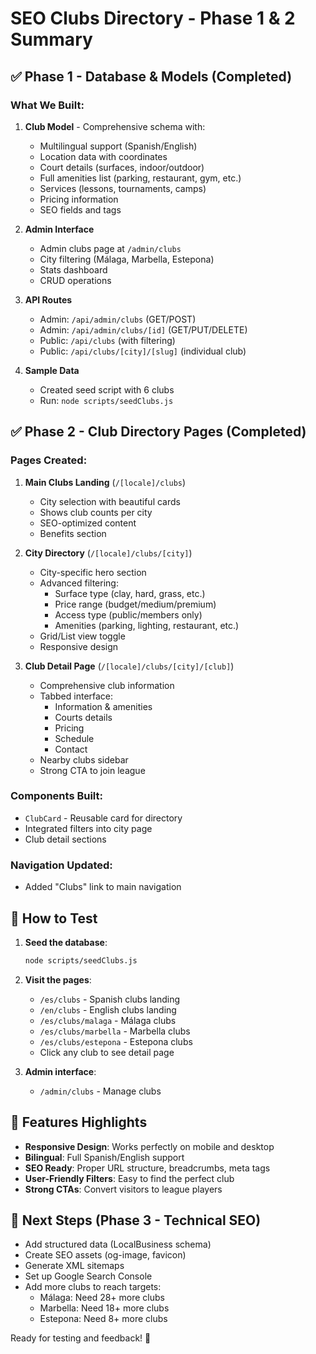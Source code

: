 # SEO Clubs Directory - Phase 1 & 2 Summary

## ✅ Phase 1 - Database & Models (Completed)

### What We Built:
1. **Club Model** - Comprehensive schema with:
   - Multilingual support (Spanish/English)
   - Location data with coordinates
   - Court details (surfaces, indoor/outdoor)
   - Full amenities list (parking, restaurant, gym, etc.)
   - Services (lessons, tournaments, camps)
   - Pricing information
   - SEO fields and tags

2. **Admin Interface**
   - Admin clubs page at `/admin/clubs`
   - City filtering (Málaga, Marbella, Estepona)
   - Stats dashboard
   - CRUD operations

3. **API Routes**
   - Admin: `/api/admin/clubs` (GET/POST)
   - Admin: `/api/admin/clubs/[id]` (GET/PUT/DELETE)
   - Public: `/api/clubs` (with filtering)
   - Public: `/api/clubs/[city]/[slug]` (individual club)

4. **Sample Data**
   - Created seed script with 6 clubs
   - Run: `node scripts/seedClubs.js`

## ✅ Phase 2 - Club Directory Pages (Completed)

### Pages Created:

1. **Main Clubs Landing** (`/[locale]/clubs`)
   - City selection with beautiful cards
   - Shows club counts per city
   - SEO-optimized content
   - Benefits section

2. **City Directory** (`/[locale]/clubs/[city]`)
   - City-specific hero section
   - Advanced filtering:
     - Surface type (clay, hard, grass, etc.)
     - Price range (budget/medium/premium)
     - Access type (public/members only)
     - Amenities (parking, lighting, restaurant, etc.)
   - Grid/List view toggle
   - Responsive design

3. **Club Detail Page** (`/[locale]/clubs/[city]/[club]`)
   - Comprehensive club information
   - Tabbed interface:
     - Information & amenities
     - Courts details
     - Pricing
     - Schedule
     - Contact
   - Nearby clubs sidebar
   - Strong CTA to join league

### Components Built:
- `ClubCard` - Reusable card for directory
- Integrated filters into city page
- Club detail sections

### Navigation Updated:
- Added "Clubs" link to main navigation

## 🚀 How to Test

1. **Seed the database**:
   ```bash
   node scripts/seedClubs.js
   ```

2. **Visit the pages**:
   - `/es/clubs` - Spanish clubs landing
   - `/en/clubs` - English clubs landing
   - `/es/clubs/malaga` - Málaga clubs
   - `/es/clubs/marbella` - Marbella clubs
   - `/es/clubs/estepona` - Estepona clubs
   - Click any club to see detail page

3. **Admin interface**:
   - `/admin/clubs` - Manage clubs

## 📸 Features Highlights

- **Responsive Design**: Works perfectly on mobile and desktop
- **Bilingual**: Full Spanish/English support
- **SEO Ready**: Proper URL structure, breadcrumbs, meta tags
- **User-Friendly Filters**: Easy to find the perfect club
- **Strong CTAs**: Convert visitors to league players

## 🎯 Next Steps (Phase 3 - Technical SEO)

- Add structured data (LocalBusiness schema)
- Create SEO assets (og-image, favicon)
- Generate XML sitemaps
- Set up Google Search Console
- Add more clubs to reach targets:
  - Málaga: Need 28+ more clubs
  - Marbella: Need 18+ more clubs
  - Estepona: Need 8+ more clubs

Ready for testing and feedback! 🎾